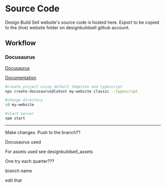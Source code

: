 # Source Code
Design Build Sell website's source code is hosted here. Export to be copied to the (live) website folder on designbuildsell github account.


## Workflow

### Docusaurus

[Docusaurus](https://docusaurus.io/)

[Documentation](https://docusaurus.io/docs)

```bash
#create project using default template and typescript
npx create-docusaurus@latest my-website classic --typescript

#change directory
cd my-website

#start server
npm start

```



---

Make changes. Push to the branch??


Docusaurus used

For assets used see designbuildsell_assets


One try each quarter???

branch name

edit that
